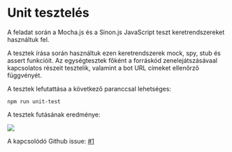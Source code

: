 # Unit tesztelés

A feladat során a Mocha.js és a Sinon.js JavaScript teszt keretrendszereket használtuk fel.

A tesztek írása során használtuk ezen keretrendszerek mock, spy, stub és assert funkcióit.
Az egységtesztek főként a forráskód zenelejátszásávaal kapcsolatos részeit tesztelik, valamint a bot URL címeket ellenőrző függvényét.

A tesztek lefutattása a következő paranccsal lehetséges:

``` npm run unit-test ```

A tesztek futásának eredménye:

![](./resources/unittest.png)

A kapcsolódó Github issue: [#1](https://github.com/BME-MIT-IET/iet-hf2021-elia/issues/1)